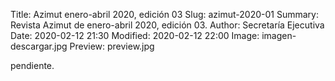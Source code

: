 Title: Azimut enero-abril 2020, edición 03
Slug: azimut-2020-01
Summary: Revista Azimut de enero-abril 2020, edición 03.
Author: Secretaría Ejecutiva
Date: 2020-02-12 21:30
Modified: 2020-02-12 22:00
Image: imagen-descargar.jpg
Preview: preview.jpg 


pendiente.
